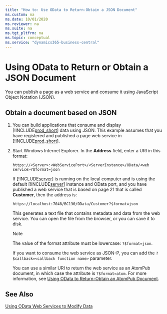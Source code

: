 ```yaml
---
title: "How to: Use OData to Return-Obtain a JSON Document"
ms.custom: na
ms.date: 10/01/2020
ms.reviewer: na
ms.suite: na
ms.tgt_pltfrm: na
ms.topic: conceptual
ms.service: "dynamics365-business-central"
---
```

# Using OData to Return or Obtain a JSON Document
You can publish a page as a web service and consume it using JavaScript Object Notation \(JSON\).  
  
## Obtain a document based on JSON  
  
1.  You can build applications that consume and display [!INCLUDE[prod_short](../developer/includes/prod_short.md)] data using JSON. This example assumes that you have registered and published a page web service in [!INCLUDE[prod_short](../developer/includes/prod_short.md)].
  
2.  Start Windows Internet Explorer. In the **Address** field, enter a URI in this format:  
  
    ```  
    https://<Server>:<WebServicePort>/<ServerInstance>/OData/<web service>?$format=json  
    ```  
  
    If [!INCLUDE[server](../developer/includes/server.md)] is running on the local computer and is using the default [!INCLUDE[server](../developer/includes/server.md)] instance and OData port, and you have published a web service that is based on page 21 that is called **Customer**, then the address is:  
  
    ```  
    https://localhost:7048/BC130/OData/Customer?$format=json  
    ```  
  
     This generates a text file that contains metadata and data from the web service. You can open the file from the browser, or you can save it to disk.  
  
    > [!NOTE]  
    >  The value of the format attribute must be lowercase: `?$format=json`.  
  
     If you want to consume the web service as JSON-P, you can add the `?$callback=<callback function name>` parameter.  
  
     You can use a similar URI to return the web service as an AtomPub document, in which case the attribute is `?$format=atom`. For more information, see [Using OData to Return-Obtain an AtomPub Document](Return-Obtain-an-AtomPub-Document.md).  
  
## See Also  
 [Using OData Web Services to Modify Data](use-odata-to-modify-data.md)